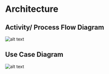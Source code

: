 # Architecture

## Activity/ Process Flow Diagram
![alt text](https://github.com/suriyapalanisamy/M1_Project/blob/main/2_Architecture/Untitled%20Diagram.drawio.png)


## Use Case Diagram
![alt text](https://github.com/suriyapalanisamy/M1_Project/blob/main/2_Architecture/Usercase%20Diagram.drawio.png)
